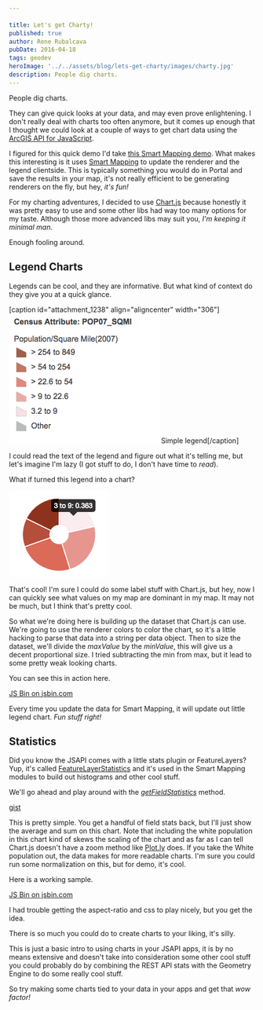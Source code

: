 ```yaml
---

title: Let's get Charty!
published: true
author: Rene Rubalcava
pubDate: 2016-04-18
tags: geodev
heroImage: '../../assets/blog/lets-get-charty/images/charty.jpg'
description: People dig charts.
---
```


People dig charts.

They can give quick looks at your data, and may even prove enlightening. I don't
really deal with charts too often anymore, but it comes up enough that I thought
we could look at a couple of ways to get chart data using the
[ArcGIS API for JavaScript](https://developers.arcgis.com/javascript/).

I figured for this quick demo I'd take
[this Smart Mapping demo](https://developers.arcgis.com/javascript/jssamples/smartmapping_classesbycolor.html).
What makes this interesting is it uses
[Smart Mapping](https://developers.arcgis.com/javascript/jsapi/esri.renderers.smartmapping-amd.html)
to update the renderer and the legend clientside. This is typically something
you would do in Portal and save the results in your map, it's not really
efficient to be generating renderers on the fly, but hey, _it's fun!_

For my charting adventures, I decided to use [Chart.js](http://www.chartjs.org/)
because honestly it was pretty easy to use and some other libs had way too many
options for my taste. Although those more advanced libs may suit you, _I'm
keeping it minimal man._

Enough fooling around.

## Legend Charts

Legends can be cool, and they are informative. But what kind of context do they
give you at a quick glance.

[caption id="attachment_1238" align="aligncenter"
width="306"]![legend](../../assets/blog/lets-get-charty/images/legend.png)
Simple legend[/caption]

I could read the text of the legend and figure out what it's telling me, but
let's imagine I'm lazy (I got stuff to do, I don't have time to _read_).

What if turned this legend into a chart?

![legend-chart](../../assets/blog/lets-get-charty/images/legend-chart.png)

That's cool! I'm sure I could do some label stuff with Chart.js, but hey, now I
can quickly see what values on my map are dominant in my map. It may not be
much, but I think that's pretty cool.

So what we're doing here is building up the dataset that Chart.js can use. We're
going to use the renderer colors to color the chart, so it's a little hacking to
parse that data into a string per data object. Then to size the dataset, we'll
divide the _maxValue_ by the _minValue_, this will give us a decent proportional
size. I tried subtracting the min from max, but it lead to some pretty weak
looking charts.

You can see this in action here.

[JS Bin on jsbin.com](http://jsbin.com/nenoga/3/embed?output)

Every time you update the data for Smart Mapping, it will update out little
legend chart. _Fun stuff right!_

## Statistics

Did you know the JSAPI comes with a little stats plugin or FeatureLayers? Yup,
it's called
[FeatureLayerStatistics](https://developers.arcgis.com/javascript/jsapi/featurelayerstatistics-amd.html)
and it's used in the Smart Mapping modules to build out histograms and other
cool stuff.

We'll go ahead and play around with the
_[getFieldStatistics](https://developers.arcgis.com/javascript/jsapi/featurelayerstatistics-amd.html#getfieldstatistics)_
method.

[gist](https://gist.github.com/odoe/95908b248a87a009e82f2a70d6388b1d.js)

This is pretty simple. You get a handful of field stats back, but I'll just show
the average and sum on this chart. Note that including the white population in
this chart kind of skews the scaling of the chart and as far as I can tell
Chart.js doesn't have a zoom method like [Plot.ly](https://plot.ly/) does. If
you take the White population out, the data makes for more readable charts. I'm
sure you could run some normalization on this, but for demo, it's cool.

Here is a working sample.

[JS Bin on jsbin.com](http://jsbin.com/xuvajo/2/embed?output)

I had trouble getting the aspect-ratio and css to play nicely, but you get the
idea.

There is so much you could do to create charts to your liking, it's silly.

This is just a basic intro to using charts in your JSAPI apps, it is by no means
extensive and doesn't take into consideration some other cool stuff you could
probably do by combining the REST API stats with the Geometry Engine to do some
really cool stuff.

So try making some charts tied to your data in your apps and get that _wow
factor!_
